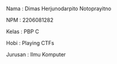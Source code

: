 Nama    : Dimas Herjunodarpito Notoprayitno

NPM     : 2206081282

Kelas   : PBP C

Hobi    : Playing CTFs

Jurusan : Ilmu Komputer